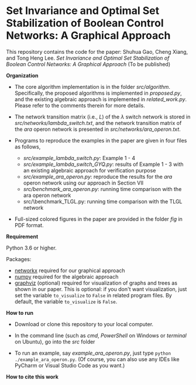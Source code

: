 # Set Invariance and Optimal Set Stabilization of Boolean Control Networks: A Graphical Approach
This repository contains the code for the paper: Shuhua Gao, Cheng Xiang, and Tong Heng Lee. *Set Invariance and Optimal Set Stabilization of Boolean Control Networks: A Graphical Approach* (To be published)

**Organization**

+ The core algorithm implementation is in the folder *src/algorithm*.  Specifically, the proposed algorithms is implemented in *proposed.py*, and the existing algebraic approach is implemented in *related_work.py*. Please refer to the comments therein for more details.
+ The network transition matrix (i.e., *L*) of the $\lambda$ switch network is stored in *src/networks/lambda_switch.txt*, and the network transition matrix of the *ara* operon network is presented in  *src/networks/ara_operon.txt*.
+ Programs to reproduce the examples in the paper are given in four files as follows,
  + *src/example_lambda_switch.py*:  Example 1 - 4
  + *src/example_lambda_switch_GYQ.py*: results of Example 1 - 3 with an existing algebraic approach for verification purpose
  + *src/example_ara_operon.py*: reproduce the results for the *ara* operon network using our approach in Section VII
  + *src/benchmark_ara_operon.py*: running time comparison with the ara operon network
  + src/\benchmark_TLGL.py:  running time comparison with the TLGL network
  
+ Full-sized colored figures in the paper are provided in the folder *fig* in PDF format.

**Requirement**

Python 3.6 or higher.

Packages:

+ [networkx]( https://pypi.org/project/networkx/ ) required for our graphical approach
+ [numpy]( https://pypi.org/project/numpy/ ) required for the algebraic approach
+ [graphviz]( https://pypi.org/project/graphviz/ ) (optional) required for visualization of graphs and trees as shown in our paper. This is optional: if you don't want visualization, just set the variable `to_visualize` to `False` in related program files. By default, the variable `to_visualize` is `False`.

**How to run**

+ Download or clone this repository to your local computer.

+ In the command line  (such as *cmd*, *PowerShell* on Windows or *terminal* on Ubuntu), go into the *src* folder

+ To run an example, say *example_ara_operon.py*, just type `python ./example_ara_operon.py`. (Of course, you can also use any IDEs like PyCharm or Visual Studio Code as you want.)

**How to cite this work**

